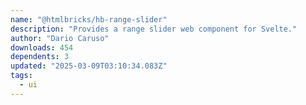 ```yaml
---
name: "@htmlbricks/hb-range-slider"
description: "Provides a range slider web component for Svelte."
author: "Dario Caruso"
downloads: 454
dependents: 3
updated: "2025-03-09T03:10:34.083Z"
tags: 
  - ui
---
```

